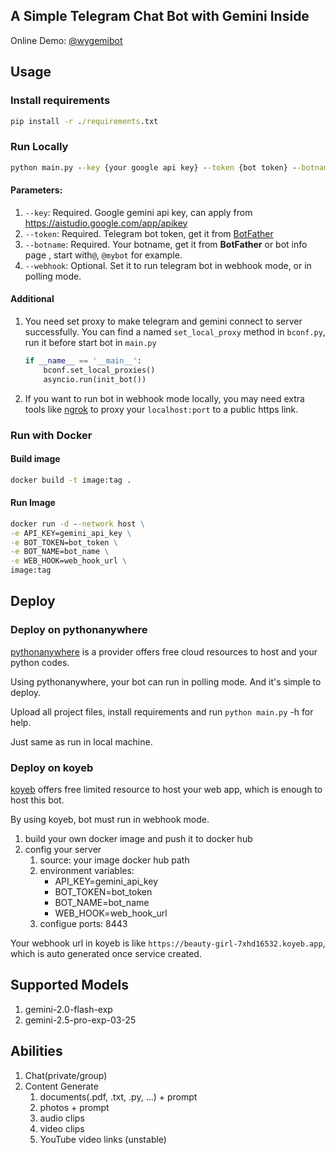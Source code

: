 
## A Simple Telegram Chat Bot with Gemini Inside

Online Demo: [@wygemibot](https://t.me/wygemibot)

## Usage

### Install requirements

```cmd
pip install -r ./requirements.txt
```

### Run Locally

```cmd
python main.py --key {your google api key} --token {bot token} --botname {botname} --webhook {webhook url}
```

#### Parameters:

1. `--key`: Required. Google gemini api key, can apply from https://aistudio.google.com/app/apikey
2. `--token`: Required. Telegram bot token, get it from [BotFather](https://t.me/BotFather)
3. `--botname`: Required. Your botname, get it from **BotFather** or bot info page <username>, 
   start with`@`, `@mybot` for example. 
4. `--webhook`: Optional. Set it to run telegram bot in webhook mode, or in polling mode.

#### Additional 

1. You need set proxy to make telegram and gemini connect to server successfully. You can find a 
   named `set_local_proxy` method in `bconf.py`, run it before start bot in `main.py`

    ```python
    if __name__ == '__main__':
        bconf.set_local_proxies()
        asyncio.run(init_bot())
    ```

2. If you want to run bot in webhook mode locally, you may need extra tools like [ngrok](https://ngrok.com/) 
   to proxy your `localhost:port` to a public https link.

### Run with Docker

#### Build image

```cmd
docker build -t image:tag .
```

#### Run Image

```cmd
docker run -d --network host \
-e API_KEY=gemini_api_key \
-e BOT_TOKEN=bot_token \
-e BOT_NAME=bot_name \
-e WEB_HOOK=web_hook_url \
image:tag
```

## Deploy

### Deploy on pythonanywhere

[pythonanywhere](https://www.pythonanywhere.com/) is a provider offers free cloud resources to host and your python codes.

Using pythonanywhere, your bot can run in polling mode. And it's simple to deploy.

Upload all project files, install requirements and run `python main.py` -h for help.

Just same as run in local machine.

### Deploy on koyeb

[koyeb](https://app.koyeb.com/) offers free limited resource to host your web app, which is enough to host this bot.

By using koyeb, bot must run in webhook mode.

1. build your own docker image and push it to docker hub
2. config your server
   1. source: your image docker hub path
   2. environment variables:
      - API_KEY=gemini_api_key 
      - BOT_TOKEN=bot_token 
      - BOT_NAME=bot_name 
      - WEB_HOOK=web_hook_url 
   3. configue ports: 8443

Your webhook url in koyeb is like `https://beauty-girl-7xhd16532.koyeb.app`, which is auto generated once 
service created.

## Supported Models

1. gemini-2.0-flash-exp
2. gemini-2.5-pro-exp-03-25

## Abilities

1. Chat(private/group)
2. Content Generate
   1. documents(.pdf, .txt, .py, ...) + prompt 
   2. photos + prompt
   3. audio clips
   4. video clips
   5. YouTube video links (unstable)

